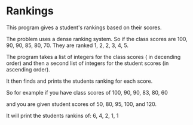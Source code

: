 # Rankings

This program gives a student's rankings based on their scores. 

The problem uses a dense ranking system. So if the class scores are 100, 90, 90, 85, 80, 70. They are ranked 1, 2, 2, 3, 4, 5. 

The program takes a list of integers for the class scores ( in decending order) and then a second list of integers for the 
student scores (in ascending order). 

It then finds and prints the students ranking for each score. 

So for example if you have class scores of 100, 90, 90, 83, 80, 60 

and you are given student scores of 50, 80, 95, 100, and 120. 

It will print the students rankins of: 6, 4, 2, 1, 1 
